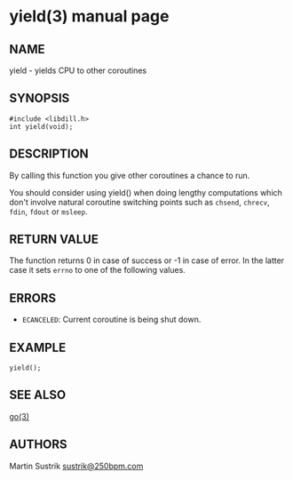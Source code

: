 # yield(3) manual page

## NAME

yield - yields CPU to other coroutines

## SYNOPSIS

```
#include <libdill.h>
int yield(void);
```

## DESCRIPTION

By calling this function you give other coroutines a chance to run.

You should consider using yield() when doing lengthy computations which don't involve natural coroutine switching points such as `chsend`, `chrecv`, `fdin`, `fdout` or `msleep`.

## RETURN VALUE

The function returns 0 in case of success or -1 in case of error. In the latter case it sets `errno` to one of the following values.

## ERRORS

* `ECANCELED`: Current coroutine is being shut down.

## EXAMPLE

```
yield();
```

## SEE ALSO

[go(3)](go.html)

## AUTHORS

Martin Sustrik <sustrik@250bpm.com>

